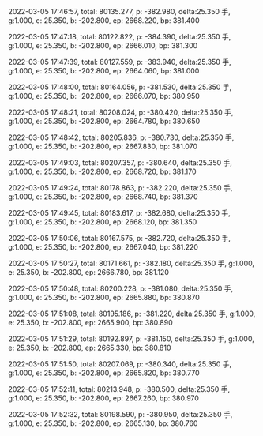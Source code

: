 2022-03-05 17:46:57, total: 80135.277, p: -382.980, delta:25.350 手, g:1.000, e: 25.350, b: -202.800, ep: 2668.220, bp: 381.400

2022-03-05 17:47:18, total: 80122.822, p: -384.390, delta:25.350 手, g:1.000, e: 25.350, b: -202.800, ep: 2666.010, bp: 381.300

2022-03-05 17:47:39, total: 80127.559, p: -383.940, delta:25.350 手, g:1.000, e: 25.350, b: -202.800, ep: 2664.060, bp: 381.000

2022-03-05 17:48:00, total: 80164.056, p: -381.530, delta:25.350 手, g:1.000, e: 25.350, b: -202.800, ep: 2666.070, bp: 380.950

2022-03-05 17:48:21, total: 80208.024, p: -380.420, delta:25.350 手, g:1.000, e: 25.350, b: -202.800, ep: 2664.780, bp: 380.650

2022-03-05 17:48:42, total: 80205.836, p: -380.730, delta:25.350 手, g:1.000, e: 25.350, b: -202.800, ep: 2667.830, bp: 381.070

2022-03-05 17:49:03, total: 80207.357, p: -380.640, delta:25.350 手, g:1.000, e: 25.350, b: -202.800, ep: 2668.720, bp: 381.170

2022-03-05 17:49:24, total: 80178.863, p: -382.220, delta:25.350 手, g:1.000, e: 25.350, b: -202.800, ep: 2668.740, bp: 381.370

2022-03-05 17:49:45, total: 80183.617, p: -382.680, delta:25.350 手, g:1.000, e: 25.350, b: -202.800, ep: 2668.120, bp: 381.350

2022-03-05 17:50:06, total: 80167.575, p: -382.720, delta:25.350 手, g:1.000, e: 25.350, b: -202.800, ep: 2667.040, bp: 381.220

2022-03-05 17:50:27, total: 80171.661, p: -382.180, delta:25.350 手, g:1.000, e: 25.350, b: -202.800, ep: 2666.780, bp: 381.120

2022-03-05 17:50:48, total: 80200.228, p: -381.080, delta:25.350 手, g:1.000, e: 25.350, b: -202.800, ep: 2665.880, bp: 380.870

2022-03-05 17:51:08, total: 80195.186, p: -381.220, delta:25.350 手, g:1.000, e: 25.350, b: -202.800, ep: 2665.900, bp: 380.890

2022-03-05 17:51:29, total: 80192.897, p: -381.150, delta:25.350 手, g:1.000, e: 25.350, b: -202.800, ep: 2665.330, bp: 380.810

2022-03-05 17:51:50, total: 80207.069, p: -380.340, delta:25.350 手, g:1.000, e: 25.350, b: -202.800, ep: 2665.820, bp: 380.770

2022-03-05 17:52:11, total: 80213.948, p: -380.500, delta:25.350 手, g:1.000, e: 25.350, b: -202.800, ep: 2667.260, bp: 380.970

2022-03-05 17:52:32, total: 80198.590, p: -380.950, delta:25.350 手, g:1.000, e: 25.350, b: -202.800, ep: 2665.130, bp: 380.760